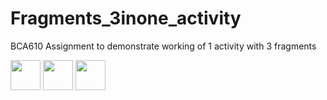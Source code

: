 # Fragments_3inone_activity
BCA610 Assignment to demonstrate working of 1 activity with 3 fragments

<img src="fr1,png" width="48">
<img src="fr2,png" width="48">
<img src="fr1,png" width="48">
